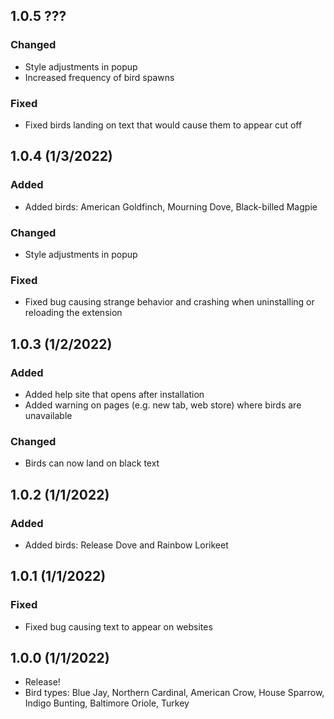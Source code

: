 ## 1.0.5 ???

### Changed

- Style adjustments in popup
- Increased frequency of bird spawns

### Fixed

- Fixed birds landing on text that would cause them to appear cut off

## 1.0.4 (1/3/2022)

### Added

- Added birds: American Goldfinch, Mourning Dove, Black-billed Magpie

### Changed

- Style adjustments in popup

### Fixed

- Fixed bug causing strange behavior and crashing when uninstalling or reloading the extension

## 1.0.3 (1/2/2022)

### Added

- Added help site that opens after installation
- Added warning on pages (e.g. new tab, web store) where birds are unavailable

### Changed

- Birds can now land on black text

## 1.0.2 (1/1/2022)

### Added

- Added birds: Release Dove and Rainbow Lorikeet

## 1.0.1 (1/1/2022)

### Fixed

- Fixed bug causing text to appear on websites

## 1.0.0 (1/1/2022)

- Release!
- Bird types: Blue Jay, Northern Cardinal, American Crow, House Sparrow, Indigo Bunting, Baltimore Oriole, Turkey

